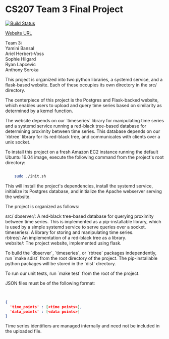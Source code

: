 # CS207 Team 3 Final Project

[![Build Status](https://travis-ci.org/cs207-2016/cs207project.svg?branch=master)](https://travis-ci.org/cs207-2016/cs207project)

[Website URL](http://ec2-174-129-135-178.compute-1.amazonaws.com/)

Team 3:<br>
Yamini Bansal<br>
Ariel Herbert-Voss<br>
Sophie Hilgard<br>
Ryan Lapcevic<br>
Anthony Soroka<br>

<p>This project is organized into two python libraries, a systemd service, and a flask-based website. Each of these occupies its own directory in the src/ directory.</p>

<p>The centerpiece of this project is the Postgres and Flask-backed website, which enables users to upload and query time series based on similarity as determined by a kernel function.</p>

<p>The website depends on our `timeseries` library for manipulating time series and a systemd service running a red-black tree-based database for determining proximity between time series. This database depends on our `rbtree` library for its red-black tree, and communicates with clients over a unix socket.</p>

<p>To install this project on a fresh Amazon EC2 instance running the default Ubuntu 16.04 image, execute the following command from the project's root directory:</p>

```bash

	sudo ./init.sh
```

<p>This will install the project's dependencies, install the systemd service, initialize its Postgres database, and initialize the Apache webserver serving the website.</p>

<p> The project is organized as follows:</p>

src/
	dbserver/: A red-black tree-based database for querying proximity between time series. This is implemented as a pip-installable library, which is used by a simple systemd service to serve queries over a socket.<br>
	timeseries/: A library for storing and manipulating time series.<br>
	rbtree/: An implementation of a red-black tree as a library.<br>
	website/: The project website, implemented using flask. <br>

<p>To build the `dbserver`, `timeseries`, or `rbtree` packages independently, run `make sdist` from the root directory of the project. The pip-installable python packages will be stored in the `dist` directory.</p>

<p>To run our unit tests, run `make test` from the root of the project.</p>

<p>JSON files must be of the following format:</p><br>

```json
{
  'time_points' : [<time points>],
  'data_points' : [<data points>]
}
```

<p>Time series identifiers are managed internally and need not be included in the uploaded file.</p>
